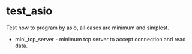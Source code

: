 # test_asio
Test how to program by asio, all cases are  minimum and simplest.

* mini_tcp_server - minimum tcp server to accept connection and read data.
